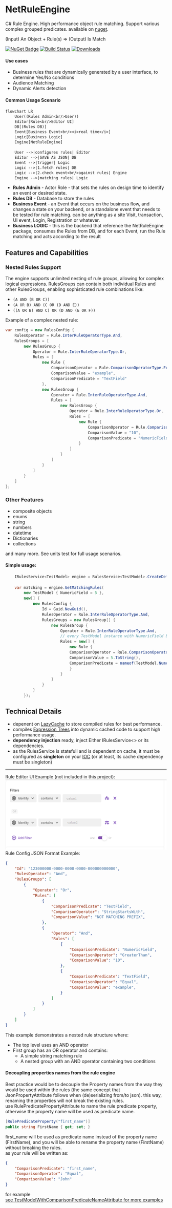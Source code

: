NetRuleEngine
 ==============
C# Rule Engine. High performance object rule matching. Support various complex grouped predicates.
available on [nuget](https://www.nuget.org/packages/NetRuleEngine/).

(Input) An Object + Rule(s) => (Output) Is Match

[![NuGet Badge](https://img.shields.io/nuget/v/NetRuleEngine.svg)](https://www.nuget.org/packages/NetRuleEngine/)
[![Build Status](https://github.com/AmirSasson/NetRuleEngine/actions/workflows/ci-cd.yml/badge.svg)](https://github.com/AmirSasson/NetRuleEngine/actions/workflows/ci-cd.yml)
[![Downloads](https://img.shields.io/nuget/dt/NetRuleEngine.svg)](https://www.nuget.org/packages/NetRuleEngine/)

#### Use cases
- Business rules that are dynamically generated by a user interface, to determine Yes/No conditions
- Audience Matching
- Dynamic Alerts detection

#### Common Usage Scenario
```mermaid
flowchart LR
    User((Rules Admin<br/>User))
    Editor[Rule<br/>Editor UI]
    DB[(Rules DB)]
    Event[Business Event<br/><i>real time</i>]
    Logic[Business Logic]
    Engine[NetRuleEngine]
    
    User -->|configures rules| Editor
    Editor -->|SAVE AS JSON| DB
    Event -->|trigger| Logic
    Logic -->|1.fetch rules| DB
    Logic -->|2.check event<br/>against rules| Engine
    Engine -->|matching rules| Logic
```
* **Rules Admin** - Actor Role - that sets the rules on design time to identify an event or desired state.
* **Rules DB** - Database to store the rules
* **Business Event** - an Event that occurs on the business flow, and changes a state on your backend, or a standalone event that needs to be tested for rule matching. can be anything as a site Visit, transaction, UI event, Login, Registration or whatever.
* **Business LOGIC** - this is the backend that reference the NetRuleEngine package, consumes the Rules from DB, and for each Event, run the Rule matching and acts according to the result

## Features and Capabilities

### Nested Rules Support
The engine supports unlimited nesting of rule groups, allowing for complex logical expressions. RulesGroups can contain both individual Rules and other RulesGroups, enabling sophisticated rule combinations like:
- `(A AND (B OR C))`
- `(A OR B) AND (C OR (D AND E))`
- `((A OR B) AND C) OR (D AND (E OR F))`

Example of a complex nested rule:
```csharp
var config = new RulesConfig {
    RulesOperator = Rule.InterRuleOperatorType.And,
    RulesGroups = [
        new RulesGroup {
            Operator = Rule.InterRuleOperatorType.Or,
            Rules = [
                new Rule { 
                    ComparisonOperator = Rule.ComparisonOperatorType.Equal,
                    ComparisonValue = "example",
                    ComparisonPredicate = "TextField"
                },
                new RulesGroup {
                    Operator = Rule.InterRuleOperatorType.And,
                    Rules = [
                        new RulesGroup {
                            Operator = Rule.InterRuleOperatorType.Or,
                            Rules = [
                                new Rule {
                                    ComparisonOperator = Rule.ComparisonOperatorType.GreaterThan,
                                    ComparisonValue = "10",
                                    ComparisonPredicate = "NumericField"
                                }
                            ]
                        }
                    ]
                }
            ]
        }
    ]
};
```

### Other Features
- composite objects
- enums
- string
- numbers
- datetime
- Dictionaries
- collections

and many more. See units test for full usage scenarios.

#### Simple usage:

```cs
    IRulesService<TestModel> engine = RulesService<TestModel>.CreateDefault();
            
    var matching = engine.GetMatchingRules(
        new TestModel { NumericField = 5 },
        new[] {
            new RulesConfig {
                Id = Guid.NewGuid(),
                RulesOperator = Rule.InterRuleOperatorType.And,
                RulesGroups = new RulesGroup[] {
                    new RulesGroup {
                        Operator = Rule.InterRuleOperatorType.And,
                        // every TestModel instance with NumericField Equal to 5 will match this rule
                        Rules = new[] {
                            new Rule { 
                            ComparisonOperator = Rule.ComparisonOperatorType.Equal,
                            ComparisonValue = 5.ToString(),
                            ComparisonPredicate = nameof(TestModel.NumericField) 
                            }
                        }
                    }
                }
            }
        });
```

## Technical Details
- depenent on [LazyCache](https://github.com/alastairtree/LazyCache) to store compiled rules for best performance.
- compiles [Expression Trees](https://docs.microsoft.com/en-us/dotnet/csharp/programming-guide/concepts/expression-trees/) into dynamic cached code to support high performance usage.
- **dependency injection** ready, inject Either IRulesService<> or its dependencies.
- as the RulesService is statefull and is dependent on cache, it must be configured as **singleton** on your [IOC](https://en.wikipedia.org/wiki/Inversion_of_control) (or at least, its cache dependency must be singleton)

------------------
Rule Editor UI Example (not included in this project):  
![editor](/docs/rules-ui.png "example")  
Rule Config JSON Format Example:  
```json
{
    "Id": "123000000-0000-0000-0000-000000000000",
    "RulesOperator": "And",
    "RulesGroups": [
        {
            "Operator": "Or",
            "Rules": [
                {
                    "ComparisonPredicate": "TextField",
                    "ComparisonOperator": "StringStartsWith",
                    "ComparisonValue": "NOT MATCHING PREFIX",                    
                },
                {
                    "Operator": "And",
                    "Rules": [
                        {
                            "ComparisonPredicate": "NumericField",
                            "ComparisonOperator": "GreaterThan",
                            "ComparisonValue": "10",                            
                        },
                        {
                            "ComparisonPredicate": "TextField",
                            "ComparisonOperator": "Equal",
                            "ComparisonValue": "example",
                        }
                    ]
                }
            ]
        }
    ]
}
```
This example demonstrates a nested rule structure where:
- The top level uses an AND operator
- First group has an OR operator and contains:
  - A simple string matching rule
  - A nested group with an AND operator containing two conditions

#### Decoupling properties names from the rule engine
Best practice would be to decouple the Property names from the way they would be used within the rules (the same concept that JsonPropertyAttribute follows when (de)serializing from/to json). this way, renaming the properties will not break the existing rules.  
use RulePredicatePropertyAttribute to name the rule predicate property, otherwise the property name will be used as predicate name.
```csharp
[RulePredicateProperty("first_name")]
public string FirstName { get; set; }
```
first_name will be used as predicate name instead of the property name (FirstName), and you will be able to rename the property name (FirstName) without breaking the rules.  
as your rule will be written as:
```json
{
    "ComparisonPredicate": "first_name",
    "ComparisonOperator": "Equal",
    "ComparisonValue": "John"
}
``` 
for example  
[see TestModelWithComparisonPredicateNameAttribute for more examples](./tests/NetRuleEngineTests/RulesTests.cs)
